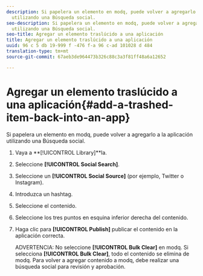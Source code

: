 ```yaml
---
description: Si papelera un elemento en modq, puede volver a agregarlo a la aplicación
  utilizando una Búsqueda social.
seo-description: Si papelera un elemento en modq, puede volver a agregarlo a la aplicación
  utilizando una Búsqueda social.
seo-title: Agregar un elemento traslúcido a una aplicación
title: Agregar un elemento traslúcido a una aplicación
uuid: 96 c 5 db 19-999 f -476 f-a 96 c-ad 101028 d 484
translation-type: tm+mt
source-git-commit: 67aeb3de964473b326c88c3a3f81ff48a6a12652

---
```



# Agregar un elemento traslúcido a una aplicación{#add-a-trashed-item-back-into-an-app}

Si papelera un elemento en modq, puede volver a agregarlo a la aplicación utilizando una Búsqueda social.

1. Vaya a **[!UICONTROL Library]**la.
1. Seleccione **[!UICONTROL Social Search]**.
1. Seleccione un **[!UICONTROL Social Source]** (por ejemplo, Twitter o Instagram).
1. Introduzca un hashtag.
1. Seleccione el contenido.
1. Seleccione los tres puntos en esquina inferior derecha del contenido.
1. Haga clic para **[!UICONTROL Publish]** publicar el contenido en la aplicación correcta.

   ADVERTENCIA: No seleccione **[!UICONTROL Bulk Clear]** en modq. Si selecciona **[!UICONTROL Bulk Clear]**, todo el contenido se elimina de modq. Para volver a agregar contenido a modq, debe realizar una búsqueda social para revisión y aprobación.
